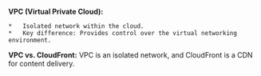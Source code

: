 **VPC (Virtual Private Cloud):**
    
    *   Isolated network within the cloud.
    *   Key difference: Provides control over the virtual networking environment.


**VPC vs. CloudFront:** VPC is an isolated network, and CloudFront is a CDN for content delivery.